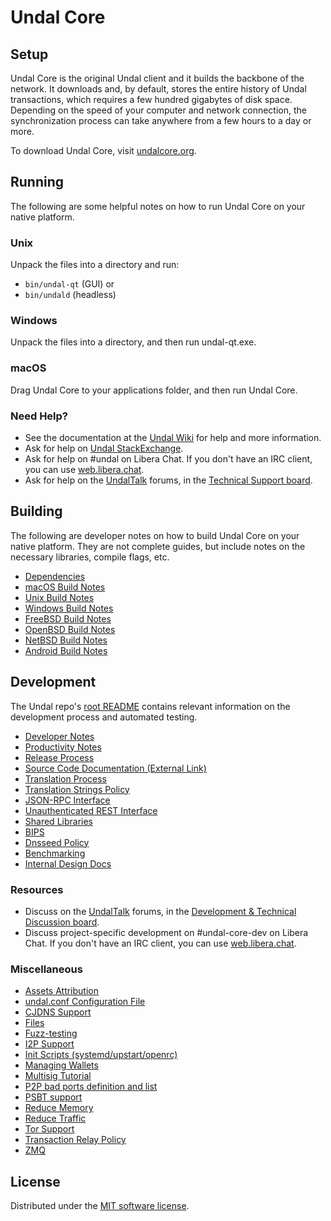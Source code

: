 Undal Core
=============

Setup
---------------------
Undal Core is the original Undal client and it builds the backbone of the network. It downloads and, by default, stores the entire history of Undal transactions, which requires a few hundred gigabytes of disk space. Depending on the speed of your computer and network connection, the synchronization process can take anywhere from a few hours to a day or more.

To download Undal Core, visit [undalcore.org](https://bitcoincore.org/en/download/).

Running
---------------------
The following are some helpful notes on how to run Undal Core on your native platform.

### Unix

Unpack the files into a directory and run:

- `bin/undal-qt` (GUI) or
- `bin/undald` (headless)

### Windows

Unpack the files into a directory, and then run undal-qt.exe.

### macOS

Drag Undal Core to your applications folder, and then run Undal Core.

### Need Help?

* See the documentation at the [Undal Wiki](https://en.undal.it/wiki/Main_Page)
for help and more information.
* Ask for help on [Undal StackExchange](https://undal.stackexchange.com).
* Ask for help on #undal on Libera Chat. If you don't have an IRC client, you can use [web.libera.chat](https://web.libera.chat/#undal).
* Ask for help on the [UndalTalk](https://undaltalk.org/) forums, in the [Technical Support board](https://undaltalk.org/index.php?board=4.0).

Building
---------------------
The following are developer notes on how to build Undal Core on your native platform. They are not complete guides, but include notes on the necessary libraries, compile flags, etc.

- [Dependencies](dependencies.md)
- [macOS Build Notes](build-osx.md)
- [Unix Build Notes](build-unix.md)
- [Windows Build Notes](build-windows.md)
- [FreeBSD Build Notes](build-freebsd.md)
- [OpenBSD Build Notes](build-openbsd.md)
- [NetBSD Build Notes](build-netbsd.md)
- [Android Build Notes](build-android.md)

Development
---------------------
The Undal repo's [root README](/README.md) contains relevant information on the development process and automated testing.

- [Developer Notes](developer-notes.md)
- [Productivity Notes](productivity.md)
- [Release Process](release-process.md)
- [Source Code Documentation (External Link)](https://doxygen.undalcore.org/)
- [Translation Process](translation_process.md)
- [Translation Strings Policy](translation_strings_policy.md)
- [JSON-RPC Interface](JSON-RPC-interface.md)
- [Unauthenticated REST Interface](REST-interface.md)
- [Shared Libraries](shared-libraries.md)
- [BIPS](bips.md)
- [Dnsseed Policy](dnsseed-policy.md)
- [Benchmarking](benchmarking.md)
- [Internal Design Docs](design/)

### Resources
* Discuss on the [UndalTalk](https://undaltalk.org/) forums, in the [Development & Technical Discussion board](https://undaltalk.org/index.php?board=6.0).
* Discuss project-specific development on #undal-core-dev on Libera Chat. If you don't have an IRC client, you can use [web.libera.chat](https://web.libera.chat/#undal-core-dev).

### Miscellaneous
- [Assets Attribution](assets-attribution.md)
- [undal.conf Configuration File](undal-conf.md)
- [CJDNS Support](cjdns.md)
- [Files](files.md)
- [Fuzz-testing](fuzzing.md)
- [I2P Support](i2p.md)
- [Init Scripts (systemd/upstart/openrc)](init.md)
- [Managing Wallets](managing-wallets.md)
- [Multisig Tutorial](multisig-tutorial.md)
- [P2P bad ports definition and list](p2p-bad-ports.md)
- [PSBT support](psbt.md)
- [Reduce Memory](reduce-memory.md)
- [Reduce Traffic](reduce-traffic.md)
- [Tor Support](tor.md)
- [Transaction Relay Policy](policy/README.md)
- [ZMQ](zmq.md)

License
---------------------
Distributed under the [MIT software license](/COPYING).
